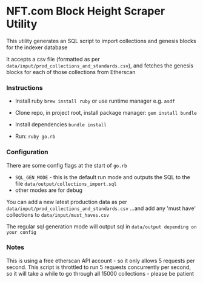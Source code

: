 # NFT.com Block Height Scraper Utility

This utility generates an SQL script to import collections and genesis blocks for the indexer database

It accepts a csv file (formatted as per `data/input/prod_collections_and_standards.csv`), and fetches the genesis blocks for each of those collections from Etherscan


### Instructions

- Install ruby
  `brew install ruby` or use runtime manager e.g. `asdf`

- Clone repo, in project root, install package manager:
  `gem install bundle`
  
- Install dependencies 
  `bundle install`
  
- Run:
  `ruby go.rb`

### Configuration

There are some config flags at the start of `go.rb`
- `SQL_GEN_MODE` - this is the default run mode and outputs the SQL to the file `data/output/collections_import.sql`
- other modes are for debug

You can add a new latest production data as per `data/input/prod_collections_and_standards.csv`
...and add any 'must have' collections to `data/input/must_haves.csv`

The regular sql generation mode will output sql in `data/output depending on your config`

### Notes

This is using a free etherscan API account - so it only allows 5 requests per second. This script is throttled to run 5 requests concurrently per second, so it will take a while to go through all 15000 collections - please be patient 
